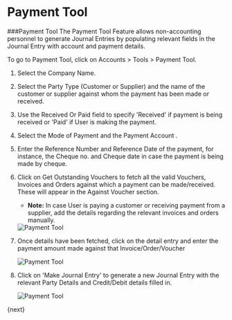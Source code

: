 # Payment Tool

###Payment Tool
The Payment Tool Feature allows non-accounting personnel to generate Journal Entries by populating relevant fields in the Journal Entry with account and payment details.

To go to Payment Tool, click on Accounts > Tools > Payment Tool.

1. Select the Company Name.
2. Select the Party Type (Customer or Supplier) and the name of the customer or supplier against whom the payment has been made or received.
3. Use the Received Or Paid field to specify 'Received' if payment is being received or 'Paid' if User is making the payment.
4. Select the Mode of Payment and the Payment Account .
5. Enter the Reference Number and Reference Date of the payment, for instance, the Cheque no. and Cheque date in case the payment is being made by cheque.
6. Click on Get Outstanding Vouchers to fetch all the valid Vouchers, Invoices and Orders against which a payment can be made/received. These will appear in the Against Voucher section.
	* __Note:__ In case User is paying a customer or receiving payment from a supplier, add the details regarding the relevant invoices and orders manually.

   <img class="screenshot" alt="Payment Tool" src="/docs/assets/img/accounts/payment-tool-1.png">

7. Once details have been fetched, click on the detail entry and enter the payment amount made against that Invoice/Order/Voucher

   <img class="screenshot" alt="Payment Tool" src="/docs/assets/img/accounts/payment-tool-2.png">

8. Click on 'Make Journal Entry' to generate a new Journal Entry with the relevant Party Details and Credit/Debit details filled in.

   <img class="screenshot" alt="Payment Tool" src="/docs/assets/img/accounts/payment-tool-3.png">
	
{next}
